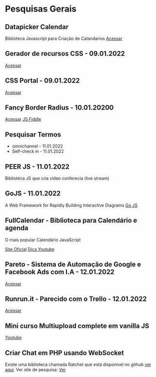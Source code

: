 # Pesquisas Gerais

## Datapicker Calendar
Biblioteca Javascript para Criação de Calandarios
[Acessar](http://www.daterangepicker.com/)

## Gerador de recursos CSS - 09.01.2022
[Acessar](https://html-css-js.com/css/generator/)

## CSS Portal - 09.01.2022
[Acessar](https://www.cssportal.com/css-flexbox-generator/)

## Fancy Border Radius - 10.01.20200
[Acessar](https://9elements.github.io/fancy-border-radius/#39.71.63.30--361.379)
[JS Fiddle](http://jsfiddle.net/PatTastic/nzf0m83j/)

## Pesquisar Termos
- omnichannel - 11.01.2022
- Self-check in - 11.01.2022

## PEER JS - 11.01.2022 
Bibliotéca JS que cria vídeo conferecia (live stream)

## GoJS - 11.01.2022
A Web Framework for Rapidly Building Interactive Diagrams
[Go JS](https://gojs.net/latest/)

## FullCalendar - Biblioteca para Calendário e agenda
O mais popular Calendário JavaScript

[Site Oficial](https://fullcalendar.io/)
[Dica Youtube](https://www.youtube.com/watch?v=nkG_jAkiNew)


## Pareto - Sistema de Automação de Google e Facebook Ads com I.A - 12.01.2022
[Acessar](https://pareto.io/pt-br/software-c/)

## Runrun.it - Parecido com o Trello - 12.01.2022
[Acessar](https://runrun.it/pt-BR/software-gestao-de-pessoas-preco)

## Mini curso Multiupload complete em vanilla JS
[Youtube](https://www.youtube.com/watch?v=6kP-QQd7flk)

## Criar Chat em PHP usando WebSocket 
Existe uma biblioteca chamada Ratchet que está disponível no github [ver aqui](https://github.com/ratchetphp/Ratchet).
Ver site de pesquisa: [Ver](https://www.treinaweb.com.br/blog/aplicacoes-em-tempo-real-com-php-usando-websockets)






<br>
<br>
<br>